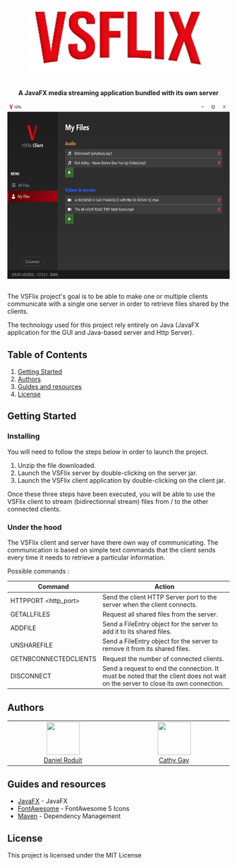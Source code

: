 <div align="center">
            <a href="https://gitlab.com/d-roduit/vsflix/"><img src="client/src/main/resources/ch/dc/assets/images/vsflix.png" align="center" height="150" alt="VSFlix Logo"></a>

#

<p align="center">
    <strong>A JavaFX media streaming application bundled with its own server</strong>
</p>

</div>


<div align="center">
    <a href="https://gitlab.com/d-roduit/vsflix/"><img src="demo_screenshots/VSFlix_Screenshot.png" align="center" height="400" alt="Demo screenshot"></a>
</div>
<br>


The VSFlix project's goal is to be able to make one or multiple clients communicate with a single one server in order to retrieve files shared by the clients.

The technology used for this project rely entirely on Java (JavaFX application for the GUI and Java-based server and Http Server).


## Table of Contents

1. [Getting Started](#getting-started)
2. [Authors](#authors)
3. [Guides and resources](#guides-and-resources)
4. [License](#license)

## <a name="getting-started"></a>Getting Started

### Installing

You will need to follow the steps below in order to launch the project.

1. Unzip the file downloaded.
2. Launch the VSFlix server by double-clicking on the server jar.
3. Launch the VSFlix client application by double-clicking on the client jar.

Once these three steps have been executed, you will be able to use the VSFlix client to stream (bidirectionnal stream) files from / to the other connected clients.

### Under the hood

The VSFlix client and server have there own way of communicating.
The communication is based on simple text commands that the client sends every time it needs to retrieve a particular information.

Possible commands :

| Command | Action |
| --------- | --------- | 
| HTTPPORT <http_port> | Send the client HTTP Server port to the server when the client connects. |
| GETALLFILES | Request all shared files from the server. |
| ADDFILE <FileEntry> | Send a FileEntry object for the server to add it to its shared files. |
| UNSHAREFILE <FileEntry> | Send a FileEntry object for the server to remove it from its shared files. |
| GETNBCONNECTEDCLIENTS | Request the number of connected clients. |
| DISCONNECT | Send a request to end the connection. It must be noted that the client does not wait on the server to close its own connection. |

## <a name="authors"></a>Authors

<table>
   <tbody>
      <tr>
         <td align="center" valign="top" width="11%">
            <a href="https://github.com/d-roduit">
            <img src="https://github.com/d-roduit.png?s=75" width="75" height="75"><br />
            Daniel Roduit
            </a>
         </td>
         <td align="center" valign="top" width="11%">
            <a href="https://gitlab.com/g.cathy">
            <img src="https://secure.gravatar.com/avatar/8249f413f33aff71168b6c34d4bffbc3?s=180&d=identicon" width="75" height="75"><br />
            Cathy Gay
            </a>
         </td>
      </tr>
   </tbody>
</table>

## <a name="guides-and-resources"></a>Guides and resources

* [JavaFX](https://openjfx.io/) - JavaFX
* [FontAwesome](https://fontawesome.com/) - FontAwesome 5 Icons
* [Maven](https://maven.apache.org/) - Dependency Management


## <a name="license"></a>License

This project is licensed under the MIT License
